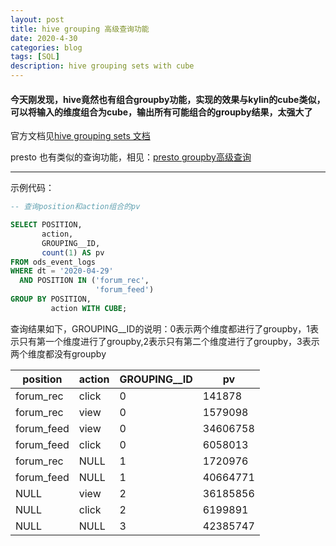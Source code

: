 ```yaml
---
layout: post
title: hive grouping 高级查询功能
date: 2020-4-30
categories: blog
tags: [SQL]
description: hive grouping sets with cube
---
```


#### 今天刚发现，hive竟然也有组合groupby功能，实现的效果与kylin的cube类似，可以将输入的维度组合为cube，输出所有可能组合的groupby结果，太强大了

官方文档见[hive grouping sets 文档](https://cwiki.apache.org/confluence/display/Hive/Enhanced+Aggregation%2C+Cube%2C+Grouping+and+Rollup#EnhancedAggregation,Cube,GroupingandRollup-GROUPINGSETSclause)

presto 也有类似的查询功能，相见：[presto groupby高级查询](https://prestosql.io/docs/current/sql/select.html#group-by-clause)

---

示例代码：

```sql
-- 查询position和action组合的pv

SELECT POSITION,
       action,
       GROUPING__ID,
       count(1) AS pv
FROM ods_event_logs
WHERE dt = '2020-04-29'
  AND POSITION IN ('forum_rec',
                   'forum_feed')
GROUP BY POSITION,
         action WITH CUBE;
```

查询结果如下，GROUPING__ID的说明：0表示两个维度都进行了groupby，1表示只有第一个维度进行了groupby,2表示只有第二个维度进行了groupby，3表示两个维度都没有groupby

position|action|GROUPING__ID|pv
---|---|---|---
forum_rec|click|0|141878
forum_rec|view|0|1579098
forum_feed|view|0|34606758
forum_feed|click|0|6058013
forum_rec|NULL|1|1720976
forum_feed|NULL|1|40664771
NULL|view|2|36185856
NULL|click|2|6199891
NULL|NULL|3|42385747